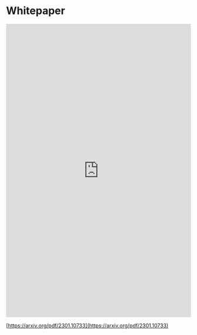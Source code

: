 # Whitepaper

<embed style="height: 800px; width: 100%" src="https://arxiv.org/pdf/2301.10733"></embed>

[https://arxiv.org/pdf/2301.10733](https://arxiv.org/pdf/2301.10733)
